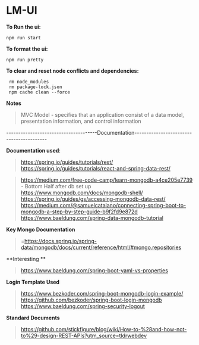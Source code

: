 # LM-UI

**To Run the ui:**
```
npm run start
```

**To format the ui:**
```
npm run pretty
```

**To clear and reset node conflicts and dependencies:**
```
 rm node_modules
 rm package-lock.json
 npm cache clean --force
```

 **Notes**

 > MVC Model - specifies that an application consist of a data model, presentation information, and control information


--------------------------------------Documentation-----------------------------------------

**Documentation used**: 

> https://spring.io/guides/tutorials/rest/
> https://spring.io/guides/tutorials/react-and-spring-data-rest/

> https://medium.com/free-code-camp/learn-mongodb-a4ce205e7739 - Bottom Half after db set up
> https://www.mongodb.com/docs/mongodb-shell/
> https://spring.io/guides/gs/accessing-mongodb-data-rest/
> https://medium.com/@samuelcatalano/connecting-spring-boot-to-mongodb-a-step-by-step-guide-b9f2fd9e872d
> https://www.baeldung.com/spring-data-mongodb-tutorial

**Key Mongo Documentation**
>  =https://docs.spring.io/spring-data/mongodb/docs/current/reference/html/#mongo.repositories


**Interesting **
> https://www.baeldung.com/spring-boot-yaml-vs-properties

**Login Template Used**
> https://www.bezkoder.com/spring-boot-mongodb-login-example/
> https://github.com/bezkoder/spring-boot-login-mongodb
> https://www.baeldung.com/spring-security-logout

**Standard Documents**
> https://github.com/stickfigure/blog/wiki/How-to-%28and-how-not-to%29-design-REST-APIs?utm_source=tldrwebdev




